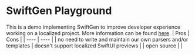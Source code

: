 # SwiftGen Playground

This is a demo implementing SwiftGen to improve developer experience working on a localized project.
More information can be found [here](https://github.com/SwiftGen/SwiftGen/blob/stable/Documentation/templates/strings/structured-swift5.md).
| Pros | Cons |
| ---- | ---- |
| no need to write and maintain our own parsers and/or templates | doesn't support localized SwiftUI previews |
|  open source | |